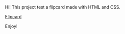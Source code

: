 Hi! This project test a flipcard made with HTML and CSS.

<a href="https://fe-fs.github.io/flipcard/">Flipcard</a>

Enjoy!
